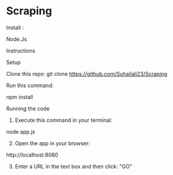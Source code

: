 # Scraping
Install :

Node.Js

Instructions

Setup

Clone this repo:
git clone https://github.com/Suhailali23/Scraping

Run this command:

npm install

Running the code

1) Execute this command in your terminal:

node app.js

2) Open the app in your browser:

http://localhost:8080

3) Enter a URL in the text box and then click: "GO"
